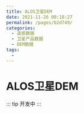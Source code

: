 ```yaml
---
title: ALOS卫星DEM
date: 2021-11-26 00:18:27
permalink: /pages/b2d749/
categories:
  - 遥感数据
  - 卫星产品数据
  - DEM数据
tags:
  - 
---
```

# ALOS卫星DEM

::: tip
开发中
:::

